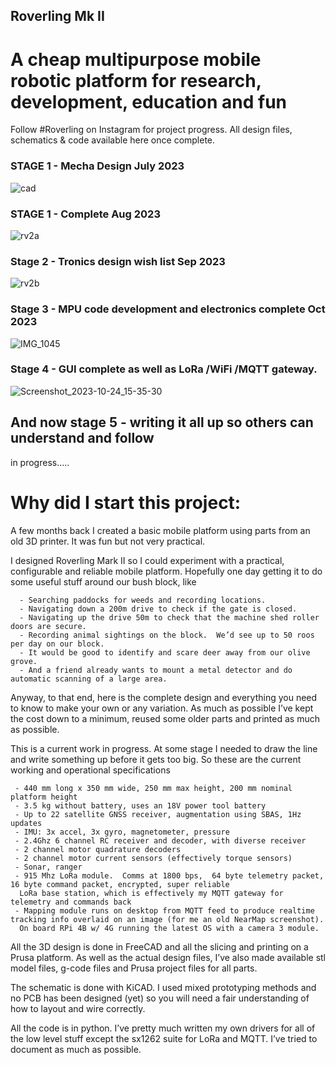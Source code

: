 ## Roverling Mk II
# A cheap multipurpose mobile robotic platform for research, development, education and fun
Follow #Roverling on Instagram for project progress.   All design files, schematics & code available here once complete.

### STAGE 1 - Mecha Design July 2023

![cad](https://github.com/MarkMakies/Roverling-Mk-II/assets/105891859/a6fa1e8c-58e0-44ce-b056-a00f4ce3b745)

### STAGE 1 - Complete Aug 2023

![rv2a](https://github.com/MarkMakies/Roverling-Mk-II/assets/105891859/1ff963ae-4144-4854-b0a7-fd3813da80cb)

### Stage 2 - Tronics design wish list Sep 2023

![rv2b](https://github.com/MarkMakies/Roverling-Mk-II/assets/105891859/7dcae563-0723-4818-ae79-13c0630627ed)

### Stage 3 - MPU code development and electronics complete Oct 2023

![IMG_1045](https://github.com/MarkMakies/Roverling-Mk-II/assets/105891859/53bcc2d5-a095-483d-891b-787f3cfac39f)

### Stage 4 - GUI complete as well as LoRa /WiFi /MQTT gateway.  

![Screenshot_2023-10-24_15-35-30](https://github.com/MarkMakies/Roverling-Mk-II/assets/105891859/2d0717cf-a4fb-4b08-a163-27af71d6e3ab)

## And now stage 5 - writing it all up so others can understand and follow

in progress.....


# Why did I start this project:   

A few months back I created a basic mobile platform using parts from an old 3D printer.  It was fun but not very practical.

I designed Roverling Mark II so I could experiment with a practical, configurable and reliable  mobile platform.  Hopefully one day getting it to do some useful stuff around our bush block, like

      - Searching paddocks for weeds and recording locations.
      - Navigating down a 200m drive to check if the gate is closed.
      - Navigating up the drive 50m to check that the machine shed roller doors are secure.
      - Recording animal sightings on the block.  We’d see up to 50 roos per day on our block.
      - It would be good to identify and scare deer away from our olive grove.
      - And a friend already wants to mount a metal detector and do automatic scanning of a large area.

Anyway, to that end, here is the complete design and everything you need to know to make your own or any variation.  As much as possible I’ve kept the cost down to a minimum, reused some older parts and printed as much as possible.


This is a current work in progress.  At some stage I needed to draw the line and write something up before it gets too big.  So these are the current working and operational specifications

    
     - 440 mm long x 350 mm wide, 250 mm max height, 200 mm nominal platform height
     - 3.5 kg without battery, uses an 18V power tool battery
     - Up to 22 satellite GNSS receiver, augmentation using SBAS, 1Hz updates
     - IMU: 3x accel, 3x gyro, magnetometer, pressure
     - 2.4Ghz 6 channel RC receiver and decoder, with diverse receiver
     - 2 channel motor quadrature decoders 
     - 2 channel motor current sensors (effectively torque sensors)
     - Sonar, ranger
     - 915 Mhz LoRa module.  Comms at 1800 bps,  64 byte telemetry packet, 16 byte command packet, encrypted, super reliable
      LoRa base station, which is effectively my MQTT gateway for telemetry and commands back
     - Mapping module runs on desktop from MQTT feed to produce realtime tracking info overlaid on an image (for me an old NearMap screenshot).
      On board RPi 4B w/ 4G running the latest OS with a camera 3 module.  

All the 3D design is done in FreeCAD and all the slicing and printing on a Prusa platform.  As well as the actual design files, I’ve also made available stl model files, g-code files and Prusa project files for all parts.

The schematic is done with KiCAD.  I used mixed prototyping methods and no PCB has been designed (yet) so you will need a fair understanding of how to layout and wire correctly.

All the code is in python.  I’ve pretty much written my own drivers for all of the low level stuff except the sx1262 suite for LoRa and MQTT.  I’ve tried to document as much as possible.  

